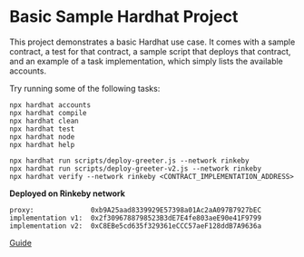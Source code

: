 # Basic Sample Hardhat Project

This project demonstrates a basic Hardhat use case. It comes with a sample contract, a test for that contract, a sample script that deploys that contract, and an example of a task implementation, which simply lists the available accounts.

Try running some of the following tasks:

```shell
npx hardhat accounts
npx hardhat compile
npx hardhat clean
npx hardhat test
npx hardhat node
npx hardhat help

npx hardhat run scripts/deploy-greeter.js --network rinkeby
npx hardhat run scripts/deploy-greeter-v2.js --network rinkeby
npx hardhat verify --network rinkeby <CONTRACT_IMPLEMENTATION_ADDRESS>
```

**Deployed on Rinkeby network**
```
proxy:              0xb9A25aad8339929E57398a01Ac2aA097B7927bEC
implementation v1:  0x2f3096788798523B3dE7E4fe803aeE90e41F9799
implementation v2:  0xC8EBe5cd635f329361eCCC57aeF128ddB7A9636a
```

[Guide](https://www.chainshot.com/article/how-to-make-contracts-upgradeable)